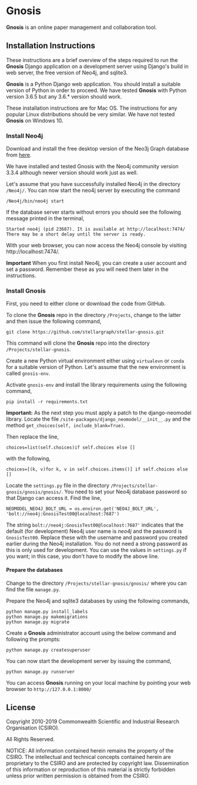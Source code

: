 # Gnosis

**Gnosis** is an online paper management and collaboration tool.


## Installation Instructions

These instructions are a brief overview of the steps required to run the **Gnosis** Django application on a development
server using Django's build in web server, the free version of Neo4j, and sqlite3.

**Gnosis** is a Python Django web application. You should install a suitable version of Python in 
order to proceed. We have tested **Gnosis** with Python version 3.6.5 but any 3.6.* version should
work. 

These installation instructions are for Mac OS. The instructions for any popular Linux distributions should be very
similar. We have not tested **Gnosis** on Windows 10.

### Install Neo4j

Download and install the free desktop version of the Neo3j Graph database from [here](https://neo4j.com/download/).

We have installed and tested Gnosis with the Neo4j community version 3.3.4 although newer version should
work just as well.

Let's assume that you have successfully installed Neo4j in the directory `/Neo4j/`. You can now start the neo4j server 
by executing the command

`/Neo4j/bin/neo4j start`

If the database server starts without errors you should see the following message printed in the terminal,

    Started neo4j (pid 23687). It is available at http://localhost:7474/
    There may be a short delay until the server is ready.

With your web browser, you can now access the Neo4j console by visiting http://localhost:7474/.

**Important** When you first install Neo4j, you can create a user account and set a password. Remember these as you
will need them later in the instructions.

### Install Gnosis

First, you need to either clone or download the code from GitHub.

To clone the **Gnosis** repo in the directory `/Projects`, change to the latter and then issue
the following command,

    git clone https://github.com/stellargraph/stellar-gnosis.git

This command will clone the **Gnosis** repo into the directory `/Projects/stellar-gnosis`.

Create a new Python virtual environment either using `virtualevn` or `conda` for a suitable version
of Python. Let's assume that the new environment is called `gnosis-env`.

Activate `gnosis-env` and install the library requirements using the following command,

    pip install -r requirements.txt

**Important:** As the next step you must apply a patch to the django-neomodel library. Locate
the file `/site-packages/django_neomodel/__init__.py` and the method `get_choices(self, include_blank=True)`.

Then replace the line,

    choices=list(self.choices)if self.choices else []

with the following,

    choices=[(k, v)for k, v in self.choices.items()] if self.choices else []

Locate the `settings.py` file in the directory `/Projects/stellar-gnosis/gnosis/gnosis/`. You need to set your
Neo4j database password so that Django can access it. Find the line,

    NEOMODEL_NEO4J_BOLT_URL = os.environ.get('NEO4J_BOLT_URL', 'bolt://neo4j:GnosisTest00@localhost:7687')

The string `bolt://neo4j:GnosisTest00@localhost:7687'` indicates that the default (for development) Neo4j user
name is *neo4j* and the password is `GnosisTest00`. Replace these with the username and password you created earlier
during the Neo4j installation. You do not need a strong password as this is only used for development. You can use the
values in `settings.py` if you want; in this case, you don't have to modify the above line.

#### Prepare the databases

Change to the directory `/Projects/stellar-gnosis/gnosis/` where you can find the file `manage.py`.

Prepare the Neo4j and sqlite3 databases by using the following commands,

    python manage.py install_labels
    python manage.py makemigrations
    python manage.py migrate
    
Create a **Gnosis** administrator account using the below command and following the prompts:

    python manage.py createsuperuser

You can now start the development server by issuing the command,

    python manage.py runserver
    
You can access **Gnosis** running on your local machine by pointing your web browser to `http://127.0.0.1:8000/`

## License

Copyright 2010-2019 Commonwealth Scientific and Industrial Research Organisation (CSIRO).

All Rights Reserved.

NOTICE: All information contained herein remains the property of the CSIRO. The intellectual and technical concepts 
contained herein are proprietary to the CSIRO and are protected by copyright law. Dissemination of this information 
or reproduction of this material is strictly forbidden unless prior written permission is obtained from the CSIRO.

